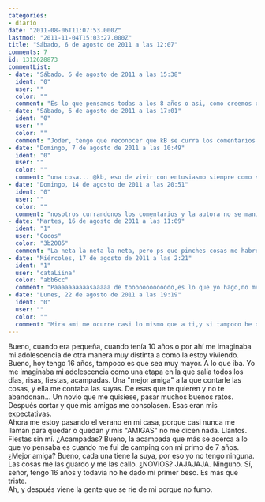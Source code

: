 ```yaml
---
categories:
- diario
date: "2011-08-06T11:07:53.000Z"
lastmod: "2011-11-04T15:03:27.000Z"
title: "Sábado, 6 de agosto de 2011 a las 12:07"
comments: 7
id: 1312628873
commentList:
- date: "Sábado, 6 de agosto de 2011 a las 15:38"
  ident: "0"
  user: ""
  color: ""
  comment: "Es lo que pensamos todas a los 8 años o asi, como creemos que sera y como nos hacen imaginar las pelis americanas (aunque yo de peque lo que queria era ser como Lara Croft y vivir mi vida entera, adolescencia incluida, salvando a la humanidad en aventuras peligrosisimas sin amigas ni novios ni acampadas ni instituto *__* xDD yeeeeaaaahh). Pero la realidad es la realidad, y que pienses tanto en ello, o sea, en lo que esperabas y en lo que es de verdad, es algo que denota tu inteligencia... Hay personas de tu edad (bueno, de nuestra edad, yo tambien tengo 16) que directamente ni piensan asi que...  \nY eso de que no haber dado tu primer beso es triste?? Que dices?? Joder, yo tampoco tengo novio ni chorradas de esas y no es nada triste, no me ofendas, tengo mayores problemas de los que preocuparme y seguro que tu tambien... asi que si dices que no has besado a nadie dilo con orgullo, que problema hay?? No hay fechas puestas, cada uno tiene su reloj biologico y las cosas viene cuando tienen que venir... Y si tantas ganas tienes, echale huevos y buscate uno de esos romances de verano, pero con esa actiud de \"que triste es mi vida\" no vas a llegar a nada...  \nA la mierda la adolescencia!! Lo mejor es vivir la vida como si siempre fueses un niño, con espontaneidad, entusiasmo, curiosidad, inocencia y todas esas cualidades que a saber por que vamos perdiendo a medida que crecemos...  \nEspero haberte ayudado y, feliz verano!"
- date: "Sábado, 6 de agosto de 2011 a las 17:01"
  ident: "0"
  user: ""
  color: ""
  comment: "Joder, tengo que reconocer que kB se curra los comentarios.  \n  \nAnónima, no todos los adolescentes tenemos una adolescencia como la de las películas americanas ni como la que pintaban en Física o Química (serie cuyo argumento era una verdadera mierda, debo decir).  \n  \nTodo llegará, tu primer beso, un novio, una mejor amiga, perderás la virginidad, fiestas contigo, cumplirás fantasías sexuales y esas cosas. Las cosas pasan cuando tienen que pasar, sólo tienes que esperar y si de verdad quieres que pasen pues pon algo de tu parte y vive la vida loca. xD  \n  \nYo tengo 17 años y me conformo con lo que tengo, salir con los amigos de vez en cuando,  vivir alguna experiencia graciosa, hacer chorradas, tener ratos de soledad, salir  montar en bici, nadar, ver series o películas en megavideo, leer manga y demás cosas propias de la vida de cualquier adolescente un poco friki.  \n  \nSi hay gente que se burla de ti por no fumar es porque es gilipollas, yo tengo amigos que fuman y siempre que me ofrecen una calada, ya sea de un cigarrillo o de un porro les digo que no y no pasa nada, todos somos libres de hacer lo que queramos."
- date: "Domingo, 7 de agosto de 2011 a las 10:49"
  ident: "0"
  user: ""
  color: ""
  comment: "una cosa... @kb, eso de vivir con entusiasmo siempre como si fueras niño... no sirve del todo :( a mi me riñen por hacerlo... weno, mentira, solo me riñe un pavo q tmb tienee  q  crecer en varios aspectos...  um... vale, vayamos a comentar la entrada xD  \n  \nYo tngo 18 tacos y tmpoco he dado ningun beso, y no es q sea feo, creeme (tampoco soy un chevi, pero bueh, son otros motivos los q me afectan xD) Sin embargo, tarde o temprano todo el mundo tiene su oportunidad, solo hay q saber verla y aprovecharla, ten siempre los ojos abiertos, a los 16 tacos es dificil, pero aprende a decir siempre lo q piensas, de un modo u otro, sin q duela o moleste, si lo dices bien y se molestan, no será culpa tuya, y amigos... es muuuuuy facil cambiar de grupo de amigos... y no creas q los q tngas ahora, por muy buenos q fueran, no tienen xq durar cuando seas mayor, creeme. Apurate, de los 16 a los 18 se pasa muy bien, y la teoria es q a los 18 mejor aún, no t calles las cosas, no t guardes mierda dentro, no es sano. Yo de ti tendría una \"charla\" con tus amigas, de tú a tú, hablando lo q t molesta, dejando las cosas claras y sabiendo a q atenerte... no, esta edad no son todo fiestas... pero muchos findes podrás salir y en verano, si t lo montas bien, tampoco será todo fiestas xq no habrá pasta, como siempre pasa a los jovenes (excepto, al parecer, a chevi ¬¬ xD ) y acampadas, se organizan tmb, no creas, no padezcas por ello... y me dejaré argo seguro, peeeeeeeeeeero ahora no se me ocurre nada y stoy viendo Lost xD acaban de secuestrar a un huevo de gente los Otros... q jos de puta..."
- date: "Domingo, 14 de agosto de 2011 a las 20:51"
  ident: "0"
  user: ""
  color: ""
  comment: "nosotros currandonos los comentarios y la autora no se manifiesta, no hay derecho xD"
- date: "Martes, 16 de agosto de 2011 a las 11:09"
  ident: "1"
  user: "Cocos"
  color: "3b2085"
  comment: "La neta la neta la neta, pero ps que pinches cosas me habre perdido del diario!!!  \nPS: no tomen piñas! (y esto va tambien a la autoria aunque no fui capaz de leer tu entrada entera pero de seguro que eso ayuda ojala y lo haga wey"
- date: "Miércoles, 17 de agosto de 2011 a las 2:21"
  ident: "1"
  user: "cataLiina"
  color: "abb6cc"
  comment: "Paaaaaaaaaasaaaaa de tooooooooooodo,es lo que yo hago,no me complico la vida ni me amargo por NADA y vivo feliz :D"
- date: "Lunes, 22 de agosto de 2011 a las 19:19"
  ident: "0"
  user: ""
  color: ""
  comment: "Mira ami me ocurre casi lo mismo que a ti,y si tampoco he dado mi primer beso y solo tengo un año menos que tu fíjate si estamos igualadas pero vamos que no te preocupes por eso es una tontería.Opino que la gente que se ríe de ti por no fumar es una chorrada y una gilipollez y te digo que fumar es lo peor que puedes hacer de ahí o te haces fumadora compulsiva o drogadicta,tal como te lo estoy diciendo no es broma así empezó mi primo y ahora está muerto solo con 35 años ... bueno pero na vamos a hablar de eso sino de tu problema mira si quieres puedes hablar con migo por el diario de chevismo y ya tienes una amiga mas jaja y no esas \'\'amigas\'\' que tu dices bueno un beso y adelante guapa."
---
```


Bueno, cuando era pequeña, cuando tenía 10 años o por ahí me imaginaba mi adolescencia de otra manera muy distinta a como la estoy viviendo. Bueno, hoy tengo 16 años, tampoco es que sea muy mayor. A lo que iba. Yo me imaginaba mi adolescencia como una etapa en la que salía todos los días, risas, fiestas, acampadas. Una "mejor amiga" a la que contarle las cosas, y ella me contaba las suyas. De esas que te quieren y no te abandonan... Un novio que me quisiese, pasar muchos buenos ratos. Después cortar y que mis amigas me consolasen. Esas eran mis expectativas.  
Ahora me estoy pasando el verano en mi casa, porque casi nunca me llaman para quedar o quedan y mis "AMIGAS" no me dicen nada. Llantos. Fiestas sin mí. ¿Acampadas? Bueno, la acampada que más se acerca  a lo que yo pensaba es cuando me fui de camping con mi primo de 7 años. ¿Mejor amiga? Bueno, cada una tiene la suya, por eso yo no tengo ninguna. Las cosas me las guardo y me las callo. ¿NOVIOS? JAJAJAJA. Ninguno. Sí, señor, tengo 16 años y todavía no he dado mi primer beso. Es más que triste.  
Ah, y después viene la gente que se ríe de mi porque no fumo.